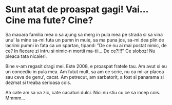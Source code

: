 # Sunt atat de proaspat gagi! Vai... Cine ma fute? Cine?

Sa maoara familia mea o sa ajung sa merg in pula mea pe strada si sa vina unu' la mine sa-mi futa un pumn in muie, sa ma puna jos, sa-mi dea plin de lacrimi pumni in fata ca un spartan, tipand: "De ce nu ai mai postat nimic, de ce? In fiecare zi intru si nimic-n mortii ma-tii... De ce?!!!" Ce sloboz! Nu pleaca tata nicaieri.

Bine v-am regasit dragi mei. Este 2008, e proaspat fratele tau. Am avut si eu un concediu in pula mea. Am futut mult, sa am ce scrie, nu ca mi-ar placea sau ceva de genu', cacat. Am petrecut, am sarbatorit, a fost si panarama si dezmat si treaba serioasa cois.

Ah cate am sa va zic, cate cacaturi dulci. Nici nu stiu cu ce sa incep cois. Mmmm...